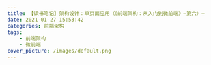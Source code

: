 ```yaml
---
title: 【读书笔记】架构设计：单页面应用（《前端架构：从入门到微前端》—第六）—
date: 2021-01-27 15:53:42
categories: 前端架构
tags:
    - 前端架构
    - 微前端
cover_picture: /images/default.png
---
```

